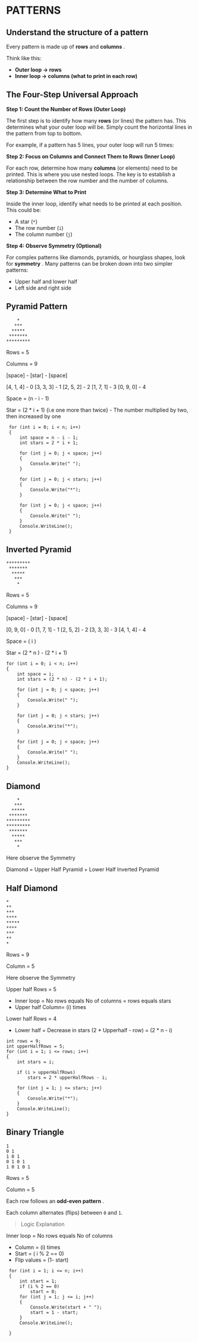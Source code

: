 # PATTERNS

## Understand the structure of a pattern

Every pattern is made up of **rows** and  **columns** .

Think like this:

* **Outer loop → rows**
* **Inner loop → columns (what to print in each row)**

## The Four-Step Universal Approach

**Step 1: Count the Number of Rows (Outer Loop)**

The first step is to identify how many **rows** (or lines) the pattern has. This determines what your outer loop will be. Simply count the horizontal lines in the pattern from top to bottom.

For example, if a pattern has 5 lines, your outer loop will run 5 times:

**Step 2: Focus on Columns and Connect Them to Rows (Inner Loop)**

For each row, determine how many **columns** (or elements) need to be printed. This is where you use nested loops. The key is to establish a relationship between the row number and the number of columns.

**Step 3: Determine What to Print**

Inside the inner loop, identify what needs to be printed at each position. This could be:

* A star (`*`)
* The row number (`i`)
* The column number (`j`)

**Step 4: Observe Symmetry (Optional)**

For complex patterns like diamonds, pyramids, or hourglass shapes, look for  **symmetry** . Many patterns can be broken down into two simpler patterns:

* Upper half and lower half
* Left side and right side

## Pyramid Pattern

```
    *
   ***
  *****
 *******
*********
```

Rows = 5

Columns = 9

[space] - [star] - [space]

[4, 1, 4] - 0
[3, 3, 3] - 1
[2, 5, 2] - 2
[1, 7, 1] - 3
[0, 9, 0] - 4

Space = (n - i - 1)

Star = (2 * i + 1) {i.e one more than twice} - The number multiplied by two, then increased by one

```
 for (int i = 0; i < n; i++)
 {
     int space = n - i - 1;
     int stars = 2 * i + 1;

     for (int j = 0; j < space; j++)
     {
         Console.Write(" ");
     }

     for (int j = 0; j < stars; j++)
     {
         Console.Write("*");
     }

     for (int j = 0; j < space; j++)
     {
         Console.Write(" ");
     }
     Console.WriteLine();
 }
```

## Inverted Pyramid

```
*********
 *******
  *****
   ***
    *
```

Rows = 5

Columns = 9

[space] - [star] - [space]

[0, 9, 0] - 0
[1, 7, 1] - 1
[2, 5, 2] - 2
[3, 3, 3] - 3
[4, 1, 4] - 4

Space = ( i )

Star = (2 * n ) - (2 * i + 1)

```
for (int i = 0; i < n; i++)
{
    int space = i;
    int stars = (2 * n) - (2 * i + 1);

    for (int j = 0; j < space; j++)
    {
        Console.Write(" ");
    }

    for (int j = 0; j < stars; j++)
    {
        Console.Write("*");
    }

    for (int j = 0; j < space; j++)
    {
        Console.Write(" ");
    }
    Console.WriteLine();
}
```

## Diamond

```
    *
   ***
  *****
 *******
*********
*********
 *******
  *****
   ***
    *
```

Here observe the Symmetry

Diamond = Upper Half Pyramid + Lower Half Inverted Pyramid

## Half Diamond

```
*
**
***
****
*****
****
***
**
*
```

Rows = 9

Column = 5

Here observe the Symmetry

Upper half Rows = 5

* Inner loop = No rows  equals No of columns = rows equals stars
* Upper half Column= (i) times

Lower half Rows = 4

* Lower half = Decrease in stars (2 * Upperhalf - row) = (2 * n - i)

```
int rows = 9;
int upperHalfRows = 5;
for (int i = 1; i <= rows; i++)
{
    int stars = i;

    if (i > upperHalfRows)
        stars = 2 * upperHalfRows - i;

    for (int j = 1; j <= stars; j++)
    {
        Console.Write("*");
    }
    Console.WriteLine();
}
```

## Binary Triangle

```
1
0 1
1 0 1
0 1 0 1
1 0 1 0 1
```

Rows = 5

Column = 5

Each row follows an **odd-even pattern** .

Each column alternates (flips) between `0` and `1`.

> Logic Explanation

Inner loop = No rows equals No of columns

* Column = (i) times
* Start = ( i % 2 == 0)
* Flip values = (1- start)

```
 for (int i = 1; i <= n; i++)
 {
     int start = 1;
     if (i % 2 == 0)
         start = 0;
     for (int j = 1; j <= i; j++)
     {
         Console.Write(start + " ");
         start = 1 - start;
     }
     Console.WriteLine();

 }
```
